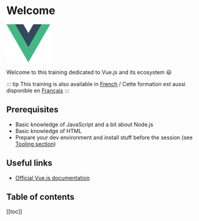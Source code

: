 # Welcome

<div class="center">
<img alt="Logo Vue.js" src="./assets/vue.svg" height="100" />

Welcome to this training dedicated to Vue.js and its ecosystem :smiley:

</div>

::: tip
This training is also available in [French](/fr/) / Cette formation est aussi disponible en [Français](/fr/)
:::

## Prerequisites

- Basic knowledge of JavaScript and a bit about Node.js
- Basic knowledge of HTML
- Prepare your dev environment and install stuff before the session (see [Tooling section](tooling))

## Useful links

- [Official Vue.js documentation](https://vuejs.org/guide/)

## Table of contents

[[toc]]
